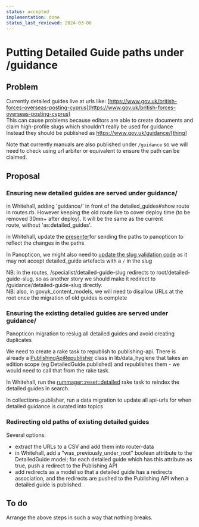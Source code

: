 ```yaml
---
status: accepted
implementation: done
status_last_reviewed: 2024-03-06
---
```


# Putting Detailed Guide paths under /guidance

## Problem

Currently detailed guides live at urls like: [https://www.gov.uk/british-forces-overseas-posting-cyprus](https://www.gov.uk/british-forces-overseas-posting-cyprus)  
This can cause problems because editors are able to create documents and claim high-profile slugs which shouldn't really be used for guidance  
Instead they should be published as https://www.gov.uk/guidance/[thing]

Note that currently manuals are also published under `/guidance` so we will need to check using url arbiter or equivalent to ensure the path can be claimed.

## Proposal

### Ensuring new detailed guides are served under guidance/

in Whitehall, adding 'guidance/' in front of the detailed\_guides#show route in routes.rb. However keeping the old route live to cover deploy time (to be removed 30mn+ after deploy). It will be the same as the current route,&nbsp;without 'as:detailed\_guides'.

in Whitehall, update&nbsp;the [presenter](https://github.com/alphagov/whitehall/blob/master/app/models/registerable_edition.rb#L26-L32)for sending the paths to panopticon to reflect the changes in the paths

In Panopticon, we&nbsp;might also need to [update the slug validation code](https://github.com/alphagov/govuk_content_models/blob/master/app/validators/slug_validator.rb) as it may not accept detailed\_guide artefacts with a `/` in the slug  

NB: in the routes, /specialist/detailed-guide-slug redirects to root/detailed-guide-slug, so as another story we should make it redirect to /guidance/detailed-guide-slug directly.  
NB: also, in govuk\_content\_models, we will need to disallow URLs at the root once the migration of old guides is complete  
  
### Ensuring the existing detailed guides are served under guidance/

Panopticon migration to reslug all detailed guides and avoid creating duplicates

We need to create a rake task to republish to publishing-api.&nbsp;There is already a&nbsp;[PublishingApiRepublisher](https://github.com/alphagov/whitehall/blob/master/lib/data_hygiene/publishing_api_republisher.rb)&nbsp;class in&nbsp;lib/data\_hygiene that takes an edition scope (eg DetailedGuide.published) and republishes them - we would need to call that from the rake task.

In Whitehall, run the [rummager::reset::detailed](https://github.com/alphagov/whitehall/blob/master/lib/tasks/rummager.rake#L44) rake task to reindex the detailed guides in search.

In collections-publisher, run a data migration to update all api-urls for when detailed guidance is curated into topics

### Redirecting old paths of existing detailed guides

Several options:

- extract the URLs to a CSV and add them into router-data
- in Whitehall, add a "was\_previously\_under\_root" boolean attribute to the DetailedGuide model; for&nbsp;each detailed guide which has this attribute as true,&nbsp;push a redirect to the Publishing API
- add redirects as a model so that a detailed guide has a redirects association, and the redirects are pushed to the Publishing API when a detailed guide is published.

## To do

Arrange the above steps in such a way that nothing breaks.
